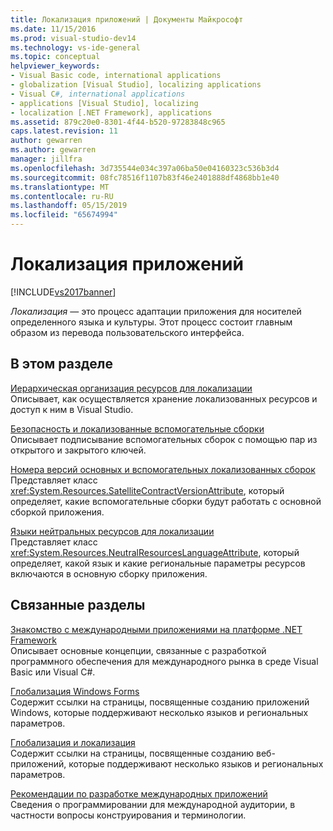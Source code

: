 ```yaml
---
title: Локализация приложений | Документы Майкрософт
ms.date: 11/15/2016
ms.prod: visual-studio-dev14
ms.technology: vs-ide-general
ms.topic: conceptual
helpviewer_keywords:
- Visual Basic code, international applications
- globalization [Visual Studio], localizing applications
- Visual C#, international applications
- applications [Visual Studio], localizing
- localization [.NET Framework], applications
ms.assetid: 879c20e0-8301-4f44-b520-97283848c965
caps.latest.revision: 11
author: gewarren
ms.author: gewarren
manager: jillfra
ms.openlocfilehash: 3d735544e034c397a06ba50e04160323c536b3d4
ms.sourcegitcommit: 08fc78516f1107b83f46e2401888df4868bb1e40
ms.translationtype: MT
ms.contentlocale: ru-RU
ms.lasthandoff: 05/15/2019
ms.locfileid: "65674994"
---
```

# <a name="localizing-applications"></a>Локализация приложений
[!INCLUDE[vs2017banner](../includes/vs2017banner.md)]

*Локализация* — это процесс адаптации приложения для носителей определенного языка и культуры. Этот процесс состоит главным образом из перевода пользовательского интерфейса.  
  
## <a name="in-this-section"></a>В этом разделе  
 [Иерархическая организация ресурсов для локализации](../ide/hierarchical-organization-of-resources-for-localization.md)  
 Описывает, как осуществляется хранение локализованных ресурсов и доступ к ним в Visual Studio.  
  
 [Безопасность и локализованные вспомогательные сборки](../ide/security-and-localized-satellite-assemblies.md)  
 Описывает подписывание вспомогательных сборок с помощью пар из открытого и закрытого ключей.  
  
 [Номера версий основных и вспомогательных локализованных сборок](../ide/version-numbers-for-main-and-localized-satellite-assemblies.md)  
 Представляет класс <xref:System.Resources.SatelliteContractVersionAttribute>, который определяет, какие вспомогательные сборки будут работать с основной сборкой приложения.  
  
 [Языки нейтральных ресурсов для локализации](../ide/neutral-resources-languages-for-localization.md)  
 Представляет класс <xref:System.Resources.NeutralResourcesLanguageAttribute>, который определяет, какой язык и какие региональные параметры ресурсов включаются в основную сборку приложения.  
  
## <a name="related-sections"></a>Связанные разделы  
 [Знакомство с международными приложениями на платформе .NET Framework](../ide/introduction-to-international-applications-based-on-the-dotnet-framework.md)  
 Описывает основные концепции, связанные с разработкой программного обеспечения для международного рынка в среде Visual Basic или Visual C#.  
  
 [Глобализация Windows Forms](https://msdn.microsoft.com/library/72f6cd92-83be-45ec-aa37-9cb8e3ebc3c5)  
 Содержит ссылки на страницы, посвященные созданию приложений Windows, которые поддерживают несколько языков и региональных параметров.  
  
 [Глобализация и локализация](https://msdn.microsoft.com/library/8ef3838e-9d05-4236-9dd0-ceecff9df80d)  
 Содержит ссылки на страницы, посвященные созданию веб-приложений, которые поддерживают несколько языков и региональных параметров.  
  
 [Рекомендации по разработке международных приложений](https://msdn.microsoft.com/library/f08169c7-aad8-4ec3-9a21-9ebd3b89986c)  
 Сведения о программировании для международной аудитории, в частности вопросы конструирования и терминологии.
